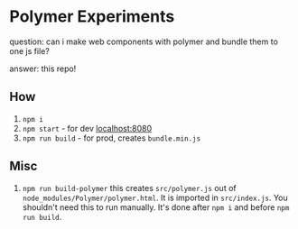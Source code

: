 # Polymer Experiments

question: can i make web components with polymer and bundle them to one js file?

answer: this repo! 

## How

1. `npm i`
1. `npm start` - for dev [localhost:8080](http://localhost:8080)
1. `npm run build` - for prod, creates `bundle.min.js`

## Misc

1. `npm run build-polymer`
   this creates `src/polymer.js` out of `node_modules/Polymer/polymer.html`. It is imported in `src/index.js`. You shouldn't need this to run manually. It's done after `npm i` and before `npm run build`.

